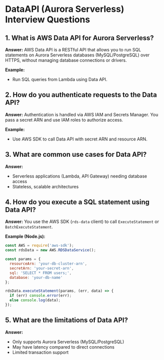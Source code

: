 # DataAPI (Aurora Serverless) Interview Questions

## 1. What is AWS Data API for Aurora Serverless?
**Answer:**
AWS Data API is a RESTful API that allows you to run SQL statements on Aurora Serverless databases (MySQL/PostgreSQL) over HTTPS, without managing database connections or drivers.

**Example:**
- Run SQL queries from Lambda using Data API.

## 2. How do you authenticate requests to the Data API?
**Answer:**
Authentication is handled via AWS IAM and Secrets Manager. You pass a secret ARN and use IAM roles to authorize access.

**Example:**
- Use AWS SDK to call Data API with secret ARN and resource ARN.

## 3. What are common use cases for Data API?
**Answer:**
- Serverless applications (Lambda, API Gateway) needing database access
- Stateless, scalable architectures

## 4. How do you execute a SQL statement using Data API?
**Answer:**
You use the AWS SDK (`rds-data` client) to call `ExecuteStatement` or `BatchExecuteStatement`.

**Example (Node.js):**
```javascript
const AWS = require('aws-sdk');
const rdsData = new AWS.RDSDataService();

const params = {
  resourceArn: 'your-db-cluster-arn',
  secretArn: 'your-secret-arn',
  sql: 'SELECT * FROM users;',
  database: 'your-db-name'
};

rdsData.executeStatement(params, (err, data) => {
  if (err) console.error(err);
  else console.log(data);
});
```

## 5. What are the limitations of Data API?
**Answer:**
- Only supports Aurora Serverless (MySQL/PostgreSQL)
- May have latency compared to direct connections
- Limited transaction support
